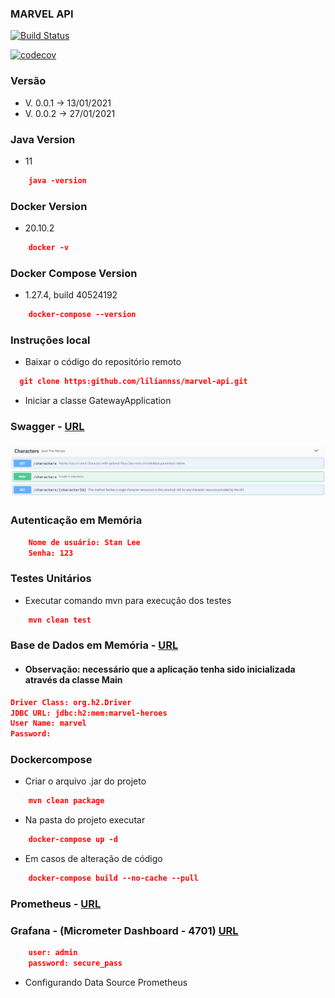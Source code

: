 ### MARVEL API
[![Build Status](https://travis-ci.com/liliannss/marvel-api.svg?branch=main)](https://travis-ci.com/liliannss/marvel-api)

[![codecov](https://codecov.io/gh/liliannss/marvel-api/branch/main/graph/badge.svg?token=BWGJINSVPT)](https://codecov.io/gh/liliannss/marvel-api)

### Versão
- V. 0.0.1 -> 13/01/2021
- V. 0.0.2 -> 27/01/2021

### Java Version
- 11
````json
    java -version
````

### Docker Version
- 20.10.2
````json
    docker -v
````

### Docker Compose Version
- 1.27.4, build 40524192
````json
    docker-compose --version
````

### Instruções local
- Baixar o código do repositório remoto
```json
  git clone https:github.com/liliannss/marvel-api.git
```
- Iniciar a classe GatewayApplication

### Swagger - [URL](http:localhost:443/v1/public/swagger-ui.html)
### ![alt text](imgs/endpoints.png)

### Autenticação em Memória 
```json
    Nome de usuário: Stan Lee
    Senha: 123
```

### Testes Unitários
- Executar comando mvn para execução dos testes
```json
    mvn clean test
```

### Base de Dados em Memória - [URL](http:localhost:443/v1/public/h2-console)
- #### Observação: necessário que a aplicação tenha sido inicializada através da classe Main
```json
Driver Class: org.h2.Driver
JDBC URL: jdbc:h2:mem:marvel-heroes
User Name: marvel
Password:
```

### Dockercompose
- Criar o arquivo .jar do projeto
```json
    mvn clean package
````
- Na pasta do projeto executar     
````json
    docker-compose up -d
````
- Em casos de alteração de código
```json
    docker-compose build --no-cache --pull
```

### Prometheus - [URL](http://localhost:9090/targets)

[comment]: <> (![alt text]&#40;imgs/prometheus.png&#41;)

### Grafana - (Micrometer Dashboard - 4701) [URL](http://localhost:3000)
```json
    user: admin
    password: secure_pass
```
- Configurando Data Source Prometheus

[comment]: <> (![alt text]&#40;imgs/data_source_grafana.png&#41;)

[comment]: <> (![alt text]&#40;imgs/grafana.png&#41;)
